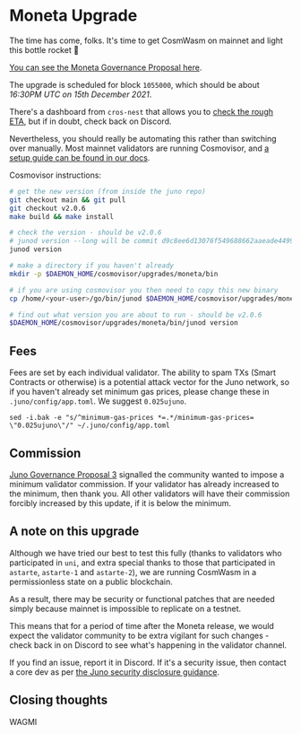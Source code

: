 # Moneta Upgrade

The time has come, folks. It's time to get CosmWasm on mainnet and light this bottle rocket 🚀

[You can see the Moneta Governance Proposal here](https://www.mintscan.io/juno/proposals/8).

The upgrade is scheduled for block `1055000`, which should be about _16:30PM UTC on 15th December 2021_.

There's a dashboard from `cros-nest` that allows you to [check the rough ETA](https://chain-monitor.cros-nest.com/d/Upgrades/upgrades?var-chain_id=juno-1&orgId=1&refresh=1m), but if in doubt, check back on Discord.

Nevertheless, you should really be automating this rather than switching over manually. Most mainnet validators are running Cosmovisor, and [a setup guide can be found in our docs](https://docs.junonetwork.io/validators/setting-up-cosmovisor).

Cosmovisor instructions:

```bash
# get the new version (from inside the juno repo)
git checkout main && git pull
git checkout v2.0.6
make build && make install

# check the version - should be v2.0.6
# junod version --long will be commit d9c8ee6d13076f549688662aaeade4499e108d15
junod version

# make a directory if you haven't already
mkdir -p $DAEMON_HOME/cosmovisor/upgrades/moneta/bin

# if you are using cosmovisor you then need to copy this new binary
cp /home/<your-user>/go/bin/junod $DAEMON_HOME/cosmovisor/upgrades/moneta/bin

# find out what version you are about to run - should be v2.0.6
$DAEMON_HOME/cosmovisor/upgrades/moneta/bin/junod version
```

## Fees

Fees are set by each individual validator. The ability to spam TXs (Smart Contracts or otherwise) is a potential attack vector for the Juno network, so if you haven't already set minimum gas prices, please change these in `.juno/config/app.toml`. We suggest `0.025ujuno`.

```
sed -i.bak -e "s/^minimum-gas-prices *=.*/minimum-gas-prices= \"0.025ujuno\"/" ~/.juno/config/app.toml
```

## Commission

[Juno Governance Proposal 3](https://www.mintscan.io/juno/proposals/3) signalled the community wanted to impose a minimum validator commission. If your validator has already increased to the minimum, then thank you. All other validators will have their commission forcibly increased by this update, if it is below the minimum.

## A note on this upgrade

Although we have tried our best to test this fully (thanks to validators who participated in `uni`, and extra special thanks to those that participated in `astarte`, `astarte-1` and `astarte-2`), we are running CosmWasm in a permissionless state on a public blockchain.

As a result, there may be security or functional patches that are needed simply because mainnet is impossible to replicate on a testnet.

This means that for a period of time after the Moneta release, we would expect the validator community to be extra vigilant for such changes - check back in on Discord to see what's happening in the validator channel.

If you find an issue, report it in Discord. If it's a security issue, then contact a core dev as per [the Juno security disclosure guidance](https://github.com/CosmosContracts/juno/blob/main/SECURITY.md).

## Closing thoughts

WAGMI
